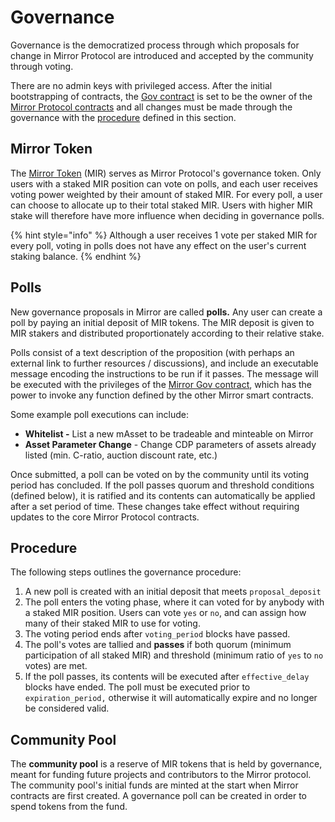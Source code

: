 # Governance

Governance is the democratized process through which proposals for change in Mirror Protocol are introduced and accepted by the community through voting.

There are no admin keys with privileged access. After the initial bootstrapping of contracts, the [Gov contract](../contracts/gov.md) is set to be the owner of the [Mirror Protocol contracts](../architecture.md) and all changes must be made through the governance with the [procedure](governance.md#procedure) defined in this section.

## Mirror Token

The [Mirror Token](mirror-token-mir.md) \(MIR\) serves as Mirror Protocol's governance token. Only users with a staked MIR position can vote on polls, and each user receives voting power weighted by their amount of staked MIR. For every poll, a user can choose to allocate up to their total staked MIR. Users with higher MIR stake will therefore have more influence when deciding in governance polls.

{% hint style="info" %}
Although a user receives 1 vote per staked MIR for every poll, voting in polls does not have any effect on the user's current staking balance.
{% endhint %}

## Polls

New governance proposals in Mirror are called **polls.** Any user can create a poll by paying an initial deposit of MIR tokens. The MIR deposit is given to MIR stakers and distributed proportionately according to their relative stake.

Polls consist of a text description of the proposition \(with perhaps an external link to further resources / discussions\), and include an executable message encoding the instructions to be run if it passes. The message will be executed with the privileges of the [Mirror Gov contract](../contracts/gov.md), which has the power to invoke any function defined by the other Mirror smart contracts.

Some example poll executions can include:

* **Whitelist -**  List a new mAsset to be tradeable and minteable on Mirror
* **Asset Parameter Change** - Change CDP parameters of assets already listed \(min. C-ratio, auction discount rate,  etc.\)

Once submitted, a poll can be voted on by the community until its voting period has concluded. If the poll passes quorum and threshold conditions \(defined below\), it is ratified and its contents can automatically be applied after a set period of time. These changes take effect without requiring updates to the core Mirror Protocol contracts.

## Procedure

The following steps outlines the governance procedure:

1. A new poll is created with an initial deposit that meets `proposal_deposit`
2. The poll enters the voting phase, where it can voted for by anybody with a staked MIR position. Users can vote `yes` or `no`, and can assign how many of their staked MIR to use for voting.
3. The voting period ends after `voting_period` blocks have passed.
4. The poll's votes are tallied and **passes** if both quorum \(minimum participation of all staked MIR\) and threshold \(minimum ratio of `yes` to `no` votes\) are met.
5. If the poll passes, its contents will be executed after `effective_delay` blocks have ended. The poll must be executed prior to `expiration_period,` otherwise it will automatically expire and no longer be considered valid.

## Community Pool

The **community pool** is a reserve of MIR tokens that is held by governance, meant for funding future projects and contributors to the Mirror protocol. The community pool's initial funds are minted at the start when Mirror contracts are first created. A governance poll can be created in order to spend tokens from the fund.

